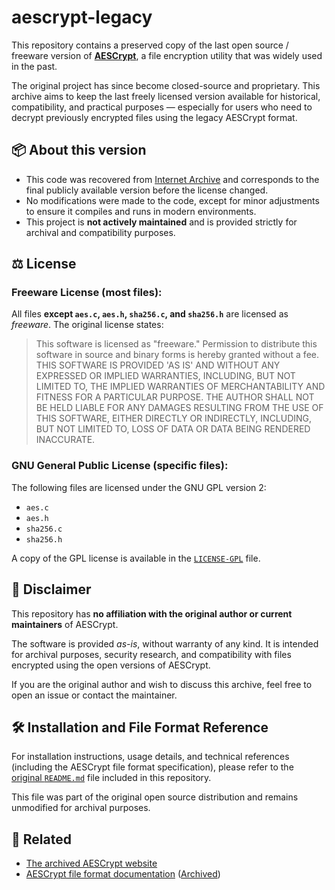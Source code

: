 # aescrypt-legacy

This repository contains a preserved copy of the last open source / freeware version of **[AESCrypt](https://www.aescrypt.com/)**, a file encryption utility that was widely used in the past.

The original project has since become closed-source and proprietary. This archive aims to keep the last freely licensed version available for historical, compatibility, and practical purposes — especially for users who need to decrypt previously encrypted files using the legacy AESCrypt format.

## 📦 About this version

- This code was recovered from [Internet Archive](https://web.archive.org/web/20240814072139/https://www.aescrypt.com/download/) and corresponds to the final publicly available version before the license changed.
- No modifications were made to the code, except for minor adjustments to ensure it compiles and runs in modern environments.
- This project is **not actively maintained** and is provided strictly for archival and compatibility purposes.

## ⚖️ License

### Freeware License (most files):

All files **except `aes.c`, `aes.h`, `sha256.c`, and `sha256.h`** are licensed as *freeware*. The original license states:

> This software is licensed as "freeware." Permission to distribute this software in source and binary forms is hereby granted without a fee. THIS SOFTWARE IS PROVIDED 'AS IS' AND WITHOUT ANY EXPRESSED OR IMPLIED WARRANTIES, INCLUDING, BUT NOT LIMITED TO, THE IMPLIED WARRANTIES OF MERCHANTABILITY AND FITNESS FOR A PARTICULAR PURPOSE. THE AUTHOR SHALL NOT BE HELD LIABLE FOR ANY DAMAGES RESULTING FROM THE USE OF THIS SOFTWARE, EITHER DIRECTLY OR INDIRECTLY, INCLUDING, BUT NOT LIMITED TO, LOSS OF DATA OR DATA BEING RENDERED INACCURATE.

### GNU General Public License (specific files):

The following files are licensed under the GNU GPL version 2:

- `aes.c`
- `aes.h`
- `sha256.c`
- `sha256.h`

A copy of the GPL license is available in the [`LICENSE-GPL`](./LICENSE-GPL) file.

## 🚫 Disclaimer

This repository has **no affiliation with the original author or current maintainers** of AESCrypt.

The software is provided *as-is*, without warranty of any kind. It is intended for archival purposes, security research, and compatibility with files encrypted using the open versions of AESCrypt.

If you are the original author and wish to discuss this archive, feel free to open an issue or contact the maintainer.

## 🛠️ Installation and File Format Reference

For installation instructions, usage details, and technical references (including the AESCrypt file format specification), please refer to the [original `README.md`](./README-legacy.md) file included in this repository.

This file was part of the original open source distribution and remains unmodified for archival purposes.

## 📂 Related

- [The archived AESCrypt website](https://web.archive.org/web/20240814035623/https://www.aescrypt.com/)
- [AESCrypt file format documentation](https://www.aescrypt.com/aes_file_format.html) ([Archived](https://web.archive.org/web/20240518081508/https://www.aescrypt.com/aes_file_format.html))
